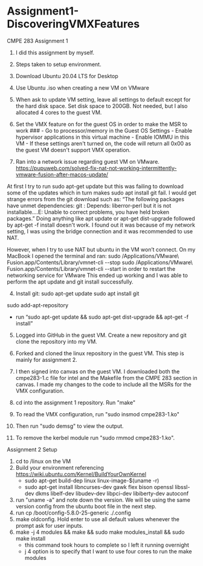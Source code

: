 # Assignment1-DiscoveringVMXFeatures
CMPE 283 Assignment 1

1. I did this assignment by myself.

2. Steps taken to setup environment.

  1. Download Ubuntu 20.04 LTS for Desktop
  2. Use Ubuntu .iso when creating a new VM on VMware 
  4. When ask to update VM setting, leave all settings to default except for the hard disk space. Set disk space to 200GB. Not needed, but I also allocated 4 cores   to the guest VM. 
  5. Set the VMX feature on for the guest OS in order to make the MSR to work ###
    - Go to processor/memory in the Guest OS Settings
    - Enable hypervisor applications in this virtual machine
    - Enable IOMMU in this VM
    - If these settings aren't turned on, the code will return all 0x00 as the guest VM doesn't support VMX operation.

  5. Ran into a network issue regarding guest VM on VMware.  https://pupuweb.com/solved-fix-nat-not-working-intermittently-vmware-fusion-after-macos-update/

  At first I try to run sudo apt-get update but this was failing to download some of the updates which in turn makes sudo apt install git fail.
I would get strange errors from the git download such as: “The following packages have unmet dependencies: git : Depends: liberror-perl but it is not installable….E: Unable to correct problems, you have held broken packages.” Doing anything like apt update or apt-get dist-upgrade followed by apt-get -f install doesn't work.
I found out it was because of my network setting, I was using the bridge connection and it was recommended to use NAT. 

However, when I try to use NAT but ubuntu in the VM won’t connect.
On my MacBook I opened the terminal and ran:
sudo /Applications/VMware\ Fusion.app/Contents/Library/vmnet-cli --stop
sudo /Applications/VMware\ Fusion.app/Contents/Library/vmnet-cli --start
in order to restart the networking service for VMware
This ended up working and I was able to perform the apt update and git install successfully.

4. Install git:
  sudo apt-get update
  sudo apt install git

sudo add-apt-repository

- run “sudo apt-get update && sudo apt-get dist-upgrade && apt-get -f install”

5. Logged into GitHub in the guest VM. Create a new repository and git clone the repository into my VM.

6. Forked and cloned the linux repository in the guest VM. This step is mainly for assignment 2.

7. I then signed into canvas on the guest VM. I downloaded both the cmpe283-1.c file for intel and the Makefile from the CMPE 283 section in canvas. I made my changes to the code to include all the MSRs for the VMX configuration.
8. cd into the assignment 1 repository. Run "make"
9. To read the VMX configuration, run "sudo insmod cmpe283-1.ko"
10. Then run "sudo demsg" to view the output.
11. To remove the kerbel module run "sudo rmmod cmpe283-1.ko".

Assignment 2 Setup

1. cd to /linux on the VM
2. Build your environment referencing https://wiki.ubuntu.com/Kernel/BuildYourOwnKernel
    - sudo apt-get build-dep linux linux-image-$(uname -r)
    - sudo apt-get install libncurses-dev gawk flex bison openssl libssl-dev dkms libelf-dev libudev-dev libpci-dev libiberty-dev autoconf
3. run "uname -a" and note down the version. We will be using the same version config from the ubuntu boot file in the next step.
4. run cp /boot/config-5.8.0-25-generic ./.config
5. make oldconfig. Hold enter to use all default values whenever the prompt ask for user inputs.
6. make -j 4 modules && make && sudo make modules_install && sudo make install
    - this command took hours to complete so I left it running overnight
    - j 4 option is to specify that I want to use four cores to run the make modules
